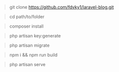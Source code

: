 > git clone https://github.com/fdvky1/laravel-blog.git

> cd path/to/folder

> composer install

> php artisan key:generate

> php artisan migrate

> npm i && npm run build

> php artisan serve